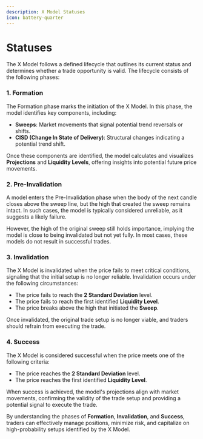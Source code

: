 ```yaml
---
description: X Model Statuses
icon: battery-quarter
---
```


# Statuses

The X Model follows a defined lifecycle that outlines its current status and determines whether a trade opportunity is valid. The lifecycle consists of the following phases:

### **1. Formation**

The Formation phase marks the initiation of the X Model. In this phase, the model identifies key components, including:

* **Sweeps**: Market movements that signal potential trend reversals or shifts.
* **CISD (Change In State of Delivery)**: Structural changes indicating a potential trend shift.

Once these components are identified, the model calculates and visualizes **Projections** and **Liquidity Levels**, offering insights into potential future price movements.

### **2. Pre-Invalidation**

A model enters the Pre-Invalidation phase when the body of the next candle closes above the sweep line, but the high that created the sweep remains intact. In such cases, the model is typically considered unreliable, as it suggests a likely failure.&#x20;

However, the high of the original sweep still holds importance, implying the model is close to being invalidated but not yet fully. In most cases, these models do not result in successful trades.

### **3. Invalidation**

The X Model is invalidated when the price fails to meet critical conditions, signaling that the initial setup is no longer reliable. Invalidation occurs under the following circumstances:

* The price fails to reach the **2 Standard Deviation** level.
* The price fails to reach the first identified **Liquidity Level**.
* The price breaks above the high that initiated the **Sweep**.

Once invalidated, the original trade setup is no longer viable, and traders should refrain from executing the trade.

### **4. Success**

The X Model is considered successful when the price meets one of the following criteria:

* The price reaches the **2 Standard Deviation** level.
* The price reaches the first identified **Liquidity Level**.

When success is achieved, the model's projections align with market movements, confirming the validity of the trade setup and providing a potential signal to execute the trade.

By understanding the phases of **Formation**, **Invalidation**, and **Success**, traders can effectively manage positions, minimize risk, and capitalize on high-probability setups identified by the X Model.
